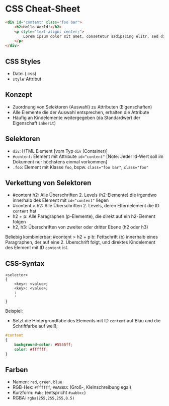 CSS Cheat-Sheet
===============

```html
<div id="content" class="foo bar">
	<h2>Hello World!</h2>
	<p style="text-align: center;">
		Lorem ipsum dolor sit amet, consetetur sadipscing elitr, sed diam nonumy eirmod tempor invidunt ut labore et dolore magna aliquyam erat, <b>sed</b> diam voluptua.
	</p>
</div>
```

CSS Styles
----------

- Datei (.css)
- `style`-Attribut

Konzept
-------

- Zuordnung von Selektoren (Auswahl) zu Attributen (Eigenschaften)
- Alle Elemente die der Auswahl entsprechen, erhalten die Attribute
- Häufig an Kindelemente weitergegeben (da Standardwert der Eigenschaft `inherit`)

Selektoren
----------

- `div`: HTML Element [vom Typ `div` (Container)]
- `#content`: Element mit Attribute `id="content"` [Note: Jeder id-Wert soll im Dokument nur höchstens einmal vorkommen]
- `.foo`: Element mit Klasse `foo`, bspw. `class="foo bar"`, `class="foo"`

Verkettung von Selektoren
-------------------------

- #content h2: Alle Überschriften 2. Levels (h2-Elemente) die irgendwo innerhalb des Element mit `id="content"` liegen
- #content > h2: Alle Überschriften 2. Levels, deren Elternelement die ID `content` hat
- h2 + p: Alle Paragraphen (p-Elemente), die direkt auf ein h2-Element folgen
- h2, h3: Überschriften von zweiter oder dritter Ebene (h2 oder h3)

Beliebig kombinierbar: #content > h2 + p b:
	Fettschrift (b) innerhalb eines Paragraphen, der auf eine 2. Überschrift folgt, und direktes Kindelement des Element mit ID `content` ist.

CSS-Syntax
----------

```
<selector>
{
	<key>: <value>;
	<key>: <value>;
	:
	'
}
```

Beispiel:
- Setzt die Hintergrundfabe des Elements mit ID `content` auf Blau und die Schriftfarbe auf weiß;

```css
#content
{
	background-color: #5555ff;
	color: #ffffff;
}
```

Farben
------

- Namen: `red`, `green`, `blue`
- RGB-Hex: `#ffffff`, `#AABBCC` (Groß-, Kleinschreibung egal)
- Kurzform: `#abc` (entspricht `#aabbcc`)
- RGBA: `rgba(255,255,255,0.5)`


